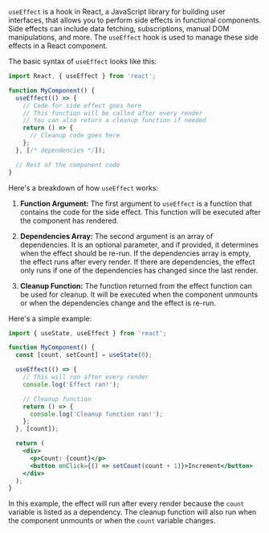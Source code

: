 `useEffect` is a hook in React, a JavaScript library for building user interfaces, that allows you to perform side effects in functional components. Side effects can include data fetching, subscriptions, manual DOM manipulations, and more. The `useEffect` hook is used to manage these side effects in a React component.

The basic syntax of `useEffect` looks like this:

```jsx
import React, { useEffect } from 'react';

function MyComponent() {
  useEffect(() => {
    // Code for side effect goes here
    // This function will be called after every render
    // You can also return a cleanup function if needed
    return () => {
      // Cleanup code goes here
    };
  }, [/* dependencies */]);

  // Rest of the component code
}
```

Here's a breakdown of how `useEffect` works:

1. **Function Argument:** The first argument to `useEffect` is a function that contains the code for the side effect. This function will be executed after the component has rendered.

2. **Dependencies Array:** The second argument is an array of dependencies. It is an optional parameter, and if provided, it determines when the effect should be re-run. If the dependencies array is empty, the effect runs after every render. If there are dependencies, the effect only runs if one of the dependencies has changed since the last render.

3. **Cleanup Function:** The function returned from the effect function can be used for cleanup. It will be executed when the component unmounts or when the dependencies change and the effect is re-run.

Here's a simple example:

```jsx
import { useState, useEffect } from 'react';

function MyComponent() {
  const [count, setCount] = useState(0);

  useEffect(() => {
    // This will run after every render
    console.log('Effect ran!');

    // Cleanup function
    return () => {
      console.log('Cleanup function ran!');
    };
  }, [count]);

  return (
    <div>
      <p>Count: {count}</p>
      <button onClick={() => setCount(count + 1)}>Increment</button>
    </div>
  );
}
```

In this example, the effect will run after every render because the `count` variable is listed as a dependency. The cleanup function will also run when the component unmounts or when the `count` variable changes.